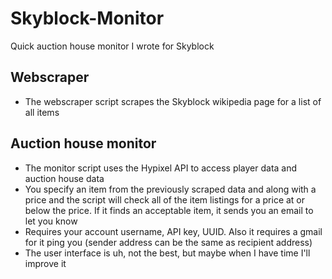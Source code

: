 # Skyblock-Monitor
Quick auction house monitor I wrote for Skyblock

## Webscraper
- The webscraper script scrapes the Skyblock wikipedia page for a list of all items

## Auction house monitor
- The monitor script uses the Hypixel API to access player data and auction house data
- You specify an item from the previously scraped data and along with a price and the script will check all of the item listings for a price at or below the price. If it finds an acceptable item, it sends you an email to let you know
- Requires your account username, API key, UUID. Also it requires a gmail for it ping you (sender address can be the same as recipient address)
- The user interface is uh, not the best, but maybe when I have time I'll improve it
